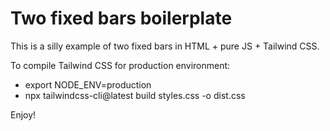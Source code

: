 # Two fixed bars boilerplate

This is a silly example of two fixed bars in HTML + pure JS + Tailwind CSS.

To compile Tailwind CSS for production environment:
* export NODE_ENV=production
* npx tailwindcss-cli@latest build styles.css -o dist.css

Enjoy!
